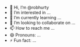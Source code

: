 - 👋 Hi, I’m @robhurty
- 👀 I’m interested in ...
- 🌱 I’m currently learning ...
- 💞️ I’m looking to collaborate on ...
- 📫 How to reach me ...
- 😄 Pronouns: ...
- ⚡ Fun fact: ...

<!---
robhurty/robhurty is a ✨ special ✨ repository because its `README.md` (this file) appears on your GitHub profile.
You can click the Preview link to take a look at your changes.
--->
